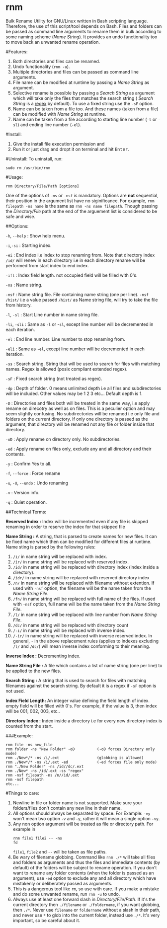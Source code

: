 # rnm
Bulk Rename Utility for GNU/Linux written in Bash scripting language. Therefore, the use of this script/tool depends on Bash. Files and folders can be passed as command line arguments to rename them in bulk according to some naming scheme (*Name String*). It provides an undo functionality too to move back an unwanted rename operation.



#Features:

1. Both directories and files can be renamed.
2. Undo functionality (`rnm -u`).
3. Multiple directories and files can be passed as command line arguments.
4. File name can be modified at runtime by passing a *Name String* as argument.
5. Selective rename is possible by passing a *Search String* as argument which will take only the files that matches the search string ( *Search String* is a <a href="https://en.wikipedia.org/wiki/Regular_expression">regex</a> by default). To use a fixed string use the `-sF` option.
6. Name can be taken from a file too. And these names (taken from a file) can be modified with *Name String* at runtime.
7. Name can be taken from a file according to starting line number (`-l` or `-sl`) and ending line number (`-el`).



#Install:

1. Give the <span class="quote">install</span> file execution permission and
2. Run it or just drag and dropt it on terminal and hit <kbd>Enter</kbd>.


#Uninstall:
To uninstall, run:
```
sudo rm /usr/bin/rnm
```

#Usage:

```
rnm Directory/File/Path [options]
```

One of the options of `-ns` or `-nsf` is mandatory. Options are **not** sequential, their position in the argument list have no siginificance. For example, `rnm filepath -ns name` is the same as `rnm -ns name filepath`. Though passing the *Directory/File* path at the end of the arguement list is considered to be safe and wise.

##Options:

`-h`, `--help`      : Show help menu.

`-i`,`-si`          : Starting index.

`-ei`               : End index i.e index to stop renaming from.
       Note that directory index `/id/` will renew in each directory
       i.e in each directory rename will be performed from start index
       to end index.
       
`-ifl`              : Index field length. not occupied field will be
       filled with 0's.

`-ns`               : Name string.
     
`-nsf`              : Name string file. File containing name string (one per line).
       `-nsf /hist/` i.e a value passed `/hist/` as Name string file, will
       try to take the file from history.
       
`-l`, `-sl`         : Start Line number in name string file.

`-li`, `-sli`       : Same as `-l` or -`sl`, except line number will be decremented in each iteration.

`-el`               : End line number. Line number to stop renaming from.

`-eli`              : Same as `-el`, except line number will be decremented in each iteration.

`-ss`               : Search string.
     String that will be used to search for files with matching names.
     Regex is allowed (posix compliant extended regex).
     

`-sF`               : Fixed search string (not treated as regex).

`-dp`               : Depth of folder. 0 means unlimited depth i.e all files and subdirectories will
       be included. Other values may be 1 2 3 etc...
       Default depth is 1.
       
`-D`                : Directories and files both will be treated in the same way,
       i.e apply rename on direcotry as well as on files.
       This is a peculier option and may seem slightly confusing.
       No subdirectories will be renamed i.e only file and folders on the
       current directory. If only one directory is passed as the argument,
       that directory will be renamed not any file or folder inside that
       directory.
       
`-oD`                : Apply rename on directory only. No subdirectories.

`-ed`                : Apply rename on files only, exclude any and all directory and their contents.

`-y`                 : Confirm Yes to all.

`-f`, `--force`      : Force rename

`-u`, `-U`, `--undo` : Undo renaming

`-v`                 : Version info.

`-q`                 : Quiet operation.

##Technical Terms:

**Reserved Index    :** Index will be incremented even if 
                    any file is skipped renaming in order
                    to reserve the index for that skipped file
                
**Name String       :** A string, that is parsed to create names for new files. It can be fixed name which then can be modified for different files at runtime.
                    Name sting is parsed by the following rules:
                    
1. `/i/` in name string will be replaced with index.
2. `/ir/` in name string will be replaced with reserved index.
3. `/id/` in name string will be replaced with directory index (index inside a directory).
4. `/idr/` in name string will be replaced with reserved directory index
5. `/n/` in name string will be replaced with filename without extention. If used with `-nsf` option, the filename will be the name taken from the *Name String File*.
6. `/fn/` in name string will be replaced with full name of the files. If used with `-nsf` option, full name will be the name taken from the *Name String File*.
7. `/l/` in name string will be replaced with line number from *Name String File*.
8. `/dc/` in name string will be replaced with directory count
9. `/-i/` in name string will be replaced with inverse index.
10. `/-ir/` in name string will be replaced with inverse reserved index. In general, `-` in the above replacement rules (applies to indexes excluding `/l/` and `/dc/`) will mean inverse index conforming to their meaning.

**Inverse Index     :** Decrementing index.

**Name String File  :** A file which contains a list of name string (one per line) to be applied to the new files.
     
**Search String     :** A string that is used to search for files with matching
                    filenames against the search string. By default it is
                    a regex if `-sF` option is not used.
                 
**Index Field Length:** An integer value defining the field length of index.
                    empty field will be filled with 0's. For example, if
                    the value is 3, then index will be 001, 002, 003, etc..
                    
**Directory Index   :** Index inside a directory i.e for every new directory
                     index is counted from the start.
        
        
###Example:

```
rnm file -ns new_file
rnm folder -ns "New Folder" -oD          (-oD forces Directory only mode)
rnm ./New*/* -ns /i/.ext                 (globbing is allowed)
rnm ./New*/* -ns /i/.ext -ed             (-ed forces file only mode)
rnm "./New Folder" -ns /id//dc/.ext
rnm ./New* -ns /id/.ext -ss "regex"
rnm -nsf filepath -ns /n//id/.ext
rnm -nsf filepath
etc...
```


#Things to care:

1. Newline in file or folder name is not supported. Make sure your folders/files don't contain any new line in their name.
2. All options should always be separated by space. For Example: `-vy` won't mean two option `-v` and `-y`, rather it will mean a single option `-vy`.
3. Any non option argument will be treated as file or directory path. For example in <pre><code>rnm file1 file2 -- -ns fd</code></pre>`file1`, `file2` and `--` will be taken as file paths.
4. Be wary of filename globbing. Command like `rnm ./*` will take all files and folders as arguments and thus the files and immediate contents (by default) of the folders will be subject to rename operation. If you don't want to rename any folder contents (when the folder is passed as an argument), use `-ed` option to exclude any and all directory which have mistakenly or deliberately passed as arguments.
5. This is a dangerous tool like `rm`, so use with care. If you make a mistake and do some unwanted rename, run `rnm -u` to undo.
6. Always use at least one forward slash in *Directory/File/Path*. If it's the current directory then `./filename` or `./foldername`, if you want globbing, then `./*`. Never use `filename` or `foldername` without a slash in their path, and never use `*` to glob into the current folder, instead use `./*`. It's very important, so be careful about it.

